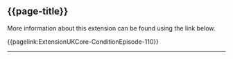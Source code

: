 ## {{page-title}}

More information about this extension can be found using the link below.

{{pagelink:ExtensionUKCore-ConditionEpisode-110}}


---
